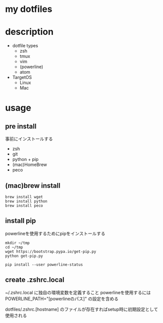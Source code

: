 my dotfiles
====

# description

- dotfile types
  - zsh
  - tmux
  - vim
  - (powerline)
  - atom
- TargetOS
  - Linux
  - Mac

# usage

## pre install

事前にインストールする

- zsh
- git
- python + pip
- (mac)HomeBrew
- peco

## (mac)brew install
```(mac)
brew install wget
brew install python 
brew install peco
```

## install pip

powerlineを使用するためにpipをインストールする

```
mkdir ~/tmp
cd ~/tmp
wget https://bootstrap.pypa.io/get-pip.py
python get-pip.py

pip install --user powerline-status
```

## create .zshrc.local

~/.zshrc.local に独自の環境変数を定義すること
powerlineを使用するには
POWERLINE_PATH="[powerlineのパス]" 
の設定を含める

dotfiles/.zshrc.[hostname]
のファイルが存在すればsetup時に初期設定として使用される


